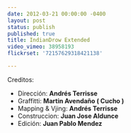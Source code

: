 ```yaml
---
date: 2012-03-21 00:00:00 -0400
layout: post
status: publish
published: true
title: IndianDrow Extended
video_vimeo: 38958193
flickrset: '72157629318421138'

---
```



Creditos:

* Dirección: **Andrés Terrisse**
* Graffitti: **Martin Avendaño ( Cucho )**
* Mapping & Vjing: **Andrés Terrisse**
* Construccion: **Juan Jose Aldunce**
* Edición: **Juan Pablo Mendez**
